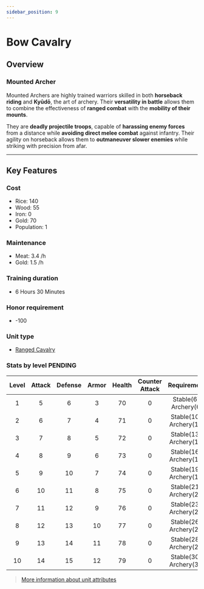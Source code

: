 ```yaml
---
sidebar_position: 9
---
```

# Bow Cavalry

## Overview

### **Mounted Archer**  

Mounted Archers are highly trained warriors skilled in both **horseback riding** and **Kyūdō**, the art of archery. Their **versatility in battle** allows them to combine the effectiveness of **ranged combat** with the **mobility of their mounts**.  

They are **deadly projectile troops**, capable of **harassing enemy forces** from a distance while **avoiding direct melee combat** against infantry. Their agility on horseback allows them to **outmaneuver slower enemies** while striking with precision from afar.

---

## Key Features

### Cost
- Rice: 140
- Wood: 55
- Iron: 0
- Gold: 70
- Population: 1

### Maintenance
- Meat: 3.4 /h
- Gold: 1.5 /h

### Training duration
- 6 Hours 30 Minutes

### Honor requirement
- -100

### Unit type
- [Ranged Cavalry](../index.md#ranged-cavalry)


### Stats by level PENDING

| Level | Attack | Defense | Armor | Health | Counter Attack |       Requirement       |
| :---: | :----: | :-----: | :---: | :----: | :------------: | :---------------------: |
|   1   |   5    |    6    |   3   |   70   |       0        |  Stable(6), Archery(6)  |
|   2   |   6    |    7    |   4   |   71   |       0        | Stable(10), Archery(10) |
|   3   |   7    |    8    |   5   |   72   |       0        | Stable(13), Archery(13) |
|   4   |   8    |    9    |   6   |   73   |       0        | Stable(16), Archery(16) |
|   5   |   9    |   10    |   7   |   74   |       0        | Stable(19), Archery(19) |
|   6   |   10   |   11    |   8   |   75   |       0        | Stable(21), Archery(21) |
|   7   |   11   |   12    |   9   |   76   |       0        | Stable(23), Archery(23) |
|   8   |   12   |   13    |  10   |   77   |       0        | Stable(26), Archery(26) |
|   9   |   13   |   14    |  11   |   78   |       0        | Stable(28), Archery(28) |
|  10   |   14   |   15    |  12   |   79   |       0        | Stable(30), Archery(30) |

> [More information about unit attributes](../index.md#attributes)